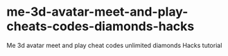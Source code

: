 # me-3d-avatar-meet-and-play-cheats-codes-diamonds-hacks
Me 3d avatar meet and play cheat codes unlimited diamonds Hacks tutorial
